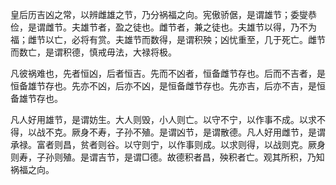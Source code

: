 皇后历吉凶之常，以辨雌雄之节，乃分祸福之向。宪傲骄倨，是谓雄节；委燮恭俭，是谓雌节。夫雄节者，盈之徒也。雌节者，兼之徒也。夫雄节以得，乃不为福；雌节以亡，必将有赏。夫雄节而数得，是谓积殃；凶忧重至，几于死亡。雌节而数亡，是谓积德，慎戒毋法，大禄将极。

凡彼祸难也，先者恒凶，后者恒吉。先而不凶者，恒备雌节存也。后而不吉者，是恒备雄节存也。先亦不凶，后亦不凶，是恒备雌节存也。先亦吉，后亦不吉，是恒备雄节存也。

凡人好用雄节，是谓妨生。大人则毁，小人则亡。以守不宁，以作事不成。以求不得，以战不克。厥身不寿，子孙不殖。是谓凶节，是谓散德。凡人好用雌节，是谓承禄。富者则昌，贫者则谷。以守则宁，以作事则成。以求则得，以战则克。厥身则寿，子孙则殖。是谓吉节，是谓□德。故德积者昌，殃积者亡。观其所积，乃知祸福之向。